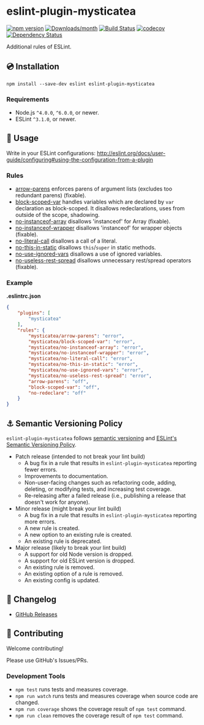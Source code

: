 # eslint-plugin-mysticatea

[![npm version](https://img.shields.io/npm/v/eslint-plugin-mysticatea.svg)](https://www.npmjs.com/package/eslint-plugin-mysticatea)
[![Downloads/month](https://img.shields.io/npm/dm/eslint-plugin-mysticatea.svg)](http://www.npmtrends.com/eslint-plugin-mysticatea)
[![Build Status](https://travis-ci.org/mysticatea/eslint-plugin.svg?branch=master)](https://travis-ci.org/mysticatea/eslint-plugin)
[![codecov](https://codecov.io/gh/mysticatea/eslint-plugin/branch/master/graph/badge.svg)](https://codecov.io/gh/mysticatea/eslint-plugin)
[![Dependency Status](https://david-dm.org/mysticatea/eslint-plugin.svg)](https://david-dm.org/mysticatea/eslint-plugin)

Additional rules of ESLint.

## :cd: Installation

```
npm install --save-dev eslint eslint-plugin-mysticatea
```

### Requirements

- Node.js `^4.0.0`, `^6.0.0`, or newer.
- ESLint `^3.1.0`, or newer.

## :book: Usage

Write in your ESLint configurations: http://eslint.org/docs/user-guide/configuring#using-the-configuration-from-a-plugin

### Rules

- [arrow-parens](docs/rules/arrow-parens.md) enforces parens of argument lists (excludes too redundant parens) (fixable).
- [block-scoped-var](docs/rules/block-scoped-var.md) handles variables which are declared by `var` declaration as block-scoped. It disallows redeclarations, uses from outside of the scope, shadowing.
- [no-instanceof-array](docs/rules/no-instanceof-array.md) disallows 'instanceof' for Array (fixable).
- [no-instanceof-wrapper](docs/rules/no-instanceof-wrapper.md) disallows 'instanceof' for wrapper objects (fixable).
- [no-literal-call](docs/rules/no-literal-call.md) disallows a call of a literal.
- [no-this-in-static](docs/rules/no-this-in-static.md) disallows `this`/`super` in static methods.
- [no-use-ignored-vars](docs/rules/no-use-ignored-vars.md) disallows a use of ignored variables.
- [no-useless-rest-spread](docs/rules/no-useless-rest-spread.md) disallows unnecessary rest/spread operators (fixable).

### Example

**.eslintrc.json**

```json
{
    "plugins": [
        "mysticatea"
    ],
    "rules": {
        "mysticatea/arrow-parens": "error",
        "mysticatea/block-scoped-var": "error",
        "mysticatea/no-instanceof-array": "error",
        "mysticatea/no-instanceof-wrapper": "error",
        "mysticatea/no-literal-call": "error",
        "mysticatea/no-this-in-static": "error",
        "mysticatea/no-use-ignored-vars": "error",
        "mysticatea/no-useless-rest-spread": "error",
        "arrow-parens": "off",
        "block-scoped-var": "off",
        "no-redeclare": "off"
    }
}
```

## :anchor: Semantic Versioning Policy

`eslint-plugin-mysticatea` follows [semantic versioning](http://semver.org/) and [ESLint's Semantic Versioning Policy](https://github.com/eslint/eslint#semantic-versioning-policy).

- Patch release (intended to not break your lint build)
    - A bug fix in a rule that results in `eslint-plugin-mysticatea` reporting fewer errors.
    - Improvements to documentation.
    - Non-user-facing changes such as refactoring code, adding, deleting, or modifying tests, and increasing test coverage.
    - Re-releasing after a failed release (i.e., publishing a release that doesn't work for anyone).
- Minor release (might break your lint build)
    - A bug fix in a rule that results in `eslint-plugin-mysticatea` reporting more errors.
    - A new rule is created.
    - A new option to an existing rule is created.
    - An existing rule is deprecated.
- Major release (likely to break your lint build)
    - A support for old Node version is dropped.
    - A support for old ESLint version is dropped.
    - An existing rule is removed.
    - An existing option of a rule is removed.
    - An existing config is updated.

## :newspaper: Changelog

- [GitHub Releases](https://github.com/mysticatea/eslint-plugin-mysticatea/releases)

## :muscle: Contributing

Welcome contributing!

Please use GitHub's Issues/PRs.

### Development Tools

- `npm test` runs tests and measures coverage.
- `npm run watch` runs tests and measures coverage when source code are changed.
- `npm run coverage` shows the coverage result of `npm test` command.
- `npm run clean` removes the coverage result of `npm test` command.
